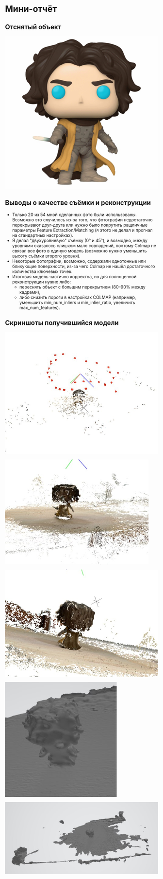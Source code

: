 # Мини-отчёт

## __Отснятый объект__

![Отснятый объект](https://github.com/MatveyMakhrov/pitus-arvr-course/blob/main/practice_1/img/img_6.jpg)

## Выводы о качестве съёмки и реконструкции

* Только 20 из 54 мной сделанных фото были использованы. Возможно это случилось из-за того, что фотографии недостаточно перекрывают друг-друга
 или нужно было покрутить ращличные параметры Feature Extraction/Matching (я этого не делал и прогнал на стандартных настройках).
* Я делал "двухуровневую" съёмку (0° и 45°), и возмодно, между уровнями оказалось слишком мало совпадений, поэтому Colmap не связал все фото в единую модель
(возможно нужно уменьшить высоту съёмки второго уровня).
* Некоторые фотографии, возможно, содержали однотонные или бликующие поверхности, из-за чего Colmap не нашёл достаточного количества ключевых точек.
* Итоговая модель частично корректна, но для полноценной реконструкции нужно либо:
    * переснять объект с большим перекрытием (80–90% между кадрами),
    * либо снизить пороги в настройках COLMAP (например, уменьшить min_num_inliers и min_inlier_ratio, увеличить max_num_features).
 
## Скриншоты получившийся модели

![Отснятый объект](https://github.com/MatveyMakhrov/pitus-arvr-course/blob/main/practice_1/img/img_4.jpg)

![Отснятый объект](https://github.com/MatveyMakhrov/pitus-arvr-course/blob/main/practice_1/img/img_3.jpg)

![Отснятый объект](https://github.com/MatveyMakhrov/pitus-arvr-course/blob/main/practice_1/img/img_5.jpg)

![Отснятый объект](https://github.com/MatveyMakhrov/pitus-arvr-course/blob/main/practice_1/img/img_2.jpg)

![Отснятый объект](https://github.com/MatveyMakhrov/pitus-arvr-course/blob/main/practice_1/img/img_1.jpg)
